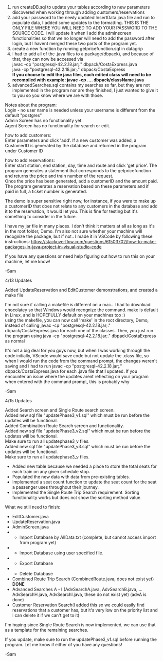 1. run createDB.sql to update your tables according to new parameters discovered when working through adding customers/reservations
2. add your password to the newly updated InsertData.java file and run to populate data, I added some updates to the formatting. THIS IS THE ONLY FILE WHERE YOU WILL NEED TO ADD YOUR PASSWORD TO THE SOURCE CODE. I will update it when I add the adminscreen functionalities so that we no longer will need to add the password after login, but I havent merged these two parts of the program yet. 
3. create a new function by running getpricefunction.sql in datagrip
4. I had to add all of the .java files to a package(dbpack), and because of that, they can now be accessed via </br>
javac -cp "postgresql-42.2.18.jar;." dbpack/CostaExpress.java <br>
java -cp "postgresql-42.2.18.jar;." dbpack/CostaExpress <br>
**If you choose to edit the java files, each edited class will need to be recompiled with example: javac -cp .... dbpack/className.java** <br>
5. advancedSearches.sql contains my searches so far, but they are not implemented in the program nor are they finished, I just wanted to give it to you so you know where we are with those.

Notes about the program:<br>
Login - no user name is needed unless your username is different from the default "postgres" <br>
Admin Screen has no functionality yet. <br>
Agent Screen has no functionality for search or edit.

how to add customers:<br>
Enter parameters and click 'add'. If a new customer was added, a CustomerID is generated by the database and returned in the program under Customer ID

how to add reservations:<br>
Enter start station, end station, day, time and route and click 'get price'. The program generates a statement that corresponds to the getpricefunction and returns the price and train number of the request. <br>
Once the price has been generated, add a customerID and the amount paid. The program generates a reservation based on these parameters and if paid in full, a ticket number is generated.

The demo is super sensitive right now, for instance, if you were to make up a customerID that does not relate to any customers in the database and add it to the reservation, it would let you. This is fine for testing but it's something to consider in the future. 

I have my jar file in many places. I don't think it matters at all as long as it's in the root folder, Demo. I'm also not sure whether your machine will recognize the package, but if not.. I made it in VSCode by following these instructions: https://stackoverflow.com/questions/61503702/how-to-make-packages-in-java-project-in-visual-studio-code

If you have any questions or need help figuring out how to run this on your machine, let me know!

-Sam


4/13 Updates 

Added UpdateReservation and EditCustomer demonstrations, and created a make file

I'm not sure if calling a makefile is different on a mac.. I had to download chocolatey so that Windows would recognize the command. make is default in Linux, and is HOPEFULLY default on your machines too :) <br>
using the makefile, you can now call 'make' in the root directory, Demo, instead of calling javac -cp "postgresql-42.2.18.jar;." dbpack/CostaExpress.java for each one of the classes. Then, you just run the program using java -cp "postgresql-42.2.18.jar;." dbpack/CostaExpress as normal <br>

It's not a big deal for you guys now, but when I was working through the code initially, VScode would save code but not update the .class file, so when I would run the code from the command prompt, the changes weren't saving and I had to run javac -cp "postgresql-42.2.18.jar;." dbpack/CostaExpress.java for each .java file that I updated. If you encounter an issue where the updates arent reflecting on your program when entered with the command prompt, this is probably why <br>

-Sam

4/15 Updates

Added Search screen and Single Route search screen.<br>
Added new sql file "updatePhase3_v1.sql" which must be run before the updates will be functional.<br>
Added Combination Route Search screen and functionality. <br>
Added new sql file "updatePhase3_v2.sql" which must be run before the updates will be functional.<br>
Make sure to run all updatephase3_v files. <br>
Added new sql file "updatePhase3_v3.sql" which must be run before the updates will be functional.<br>
Make sure to run all updatephase3_v files. <br>

+ Added new table because we needed a place to store the total seats for each train on any given schedule stop. 
+ Populated the new data with data from pre-existing tables.
+ Implemented a seat count function to update the seat count for the seat a passenger uses throughout their journey.
+ Implemented the Single Route Trip Search requirement. Sorting functionality works but does not show the sorting method value.

What we still need to finish:
+ EditCustomer.java
+ UpdateReservation.java
+ AdminScreen.java
+   - Import Database by AllData.txt (complete, but cannot access import from program yet)
+   - Import Database using user specified file.
+   - Export Database
+   - Delete Database
+ Combined Route Trip Search (CombinedRoute.java, does not exist yet) **DONE**
+ Advanced Searches A - I (AdvSearchA.java, AdvSearchB.java, ... AdvSearchH.java, AdvSearchI.java, these do not exist yet) (advA is done)
+ Customer Reservation Search(I added this so we could easily find reservations that a customer has, but it's very low on the priority list and I can delete it if we can't get to it)

I'm hoping since Single Route Search is now implemented, we can use that as a template for the remaining searches. 

If you update, make sure to run the updatePhase3_v1.sql before running the program.
Let me know if either of you have any questions!

-Sam



